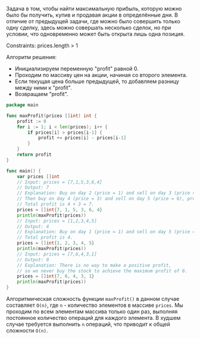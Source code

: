 Задача в том, чтобы найти максимальную прибыль, которую можно было бы получить, купив и продавая акции в определённые дни. В отличие от предыдущей задачи, где можно было совершить только одну сделку, здесь можно совершать несколько сделок, но при условии, что одновременно может быть открыта лишь одна позиция.

Constraints: prices.length > 1

Алгоритм решения:

- Инициализируем переменную "profit" равной 0.
- Проходим по массиву цен на акции, начиная со второго элемента.
- Если текущая цена больше предыдущей, то добавляем разницу между ними к "profit".
- Возвращаем "profit".

```go
package main

func maxProfit(prices []int) int {
	profit := 0
	for i := 1; i < len(prices); i++ {
		if prices[i] > prices[i-1] {
			profit += prices[i] - prices[i-1]
		}
	}
	return profit
}

func main() {
	var prices []int
	// Input: prices = [7,1,5,3,6,4]
	// Output: 7
	// Explanation: Buy on day 2 (price = 1) and sell on day 3 (price = 5), profit = 5-1 = 4.
	// Then buy on day 4 (price = 3) and sell on day 5 (price = 6), profit = 6-3 = 3.
	// Total profit is 4 + 3 = 7.
	prices = []int{7, 1, 5, 3, 6, 4}
	println(maxProfit(prices))
	// Input: prices = [1,2,3,4,5]
	// Output: 4
	// Explanation: Buy on day 1 (price = 1) and sell on day 5 (price = 5), profit = 5-1 = 4.
	// Total profit is 4.
	prices = []int{1, 2, 3, 4, 5}
	println(maxProfit(prices))
	// Input: prices = [7,6,4,3,1]
	// Output: 0
	// Explanation: There is no way to make a positive profit,
	// so we never buy the stock to achieve the maximum profit of 0.
	prices = []int{7, 6, 4, 3, 1}
	println(maxProfit(prices))
}
```

Алгоритмическая сложность функции `maxProfit()` в данном случае составляет `O(n)`, где `n` - количество элементов в массиве `prices`. Мы проходим по всем элементам массива только один раз, выполняя постоянное количество операций для каждого элемента. В худшем случае требуется выполнить `n` операций, что приводит к общей сложности `O(n)`.
